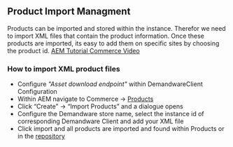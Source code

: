 <!--~~~~~~~~~~~~~~~~~~~~~~~~~~~~~~~~~~~~~~~~~~~~~~~~~~~~~~~~~~~~~~~~~~~~~~~~~~~~
  ~ Copyright 2018 Adobe Systems Incorporated
  ~
  ~ Licensed under the Apache License, Version 2.0 (the "License");
  ~ you may not use this file except in compliance with the License.
  ~ You may obtain a copy of the License at
  ~
  ~     http://www.apache.org/licenses/LICENSE-2.0
  ~
  ~ Unless required by applicable law or agreed to in writing, software
  ~ distributed under the License is distributed on an "AS IS" BASIS,
  ~ WITHOUT WARRANTIES OR CONDITIONS OF ANY KIND, either express or implied.
  ~ See the License for the specific language governing permissions and
  ~ limitations under the License.
  ~~~~~~~~~~~~~~~~~~~~~~~~~~~~~~~~~~~~~~~~~~~~~~~~~~~~~~~~~~~~~~~~~~~~~~~~~~~-->

## Product Import Managment  
Products can be imported and stored within the instance. Therefor we need to import XML files that contain the product information. 
Once these products are imported, its easy to add them on specific sites by choosing the product id. 
[AEM Tutorial Commerce Video](https://helpx.adobe.com/experience-manager/kt/commerce/using/demandware-feature-video-understand.html)

### How to import XML product files
-	Configure *"Asset download endpoint"* within DemandwareClient Configuration
-	Within AEM navigate to Commerce ->  [Products](http://localhost:4502/aem/products.html/var/commerce/products)
-	Click “Create” -> “Import Products” and a dialogue opens
-	Configure the Demandware store name, select the instance id of corresponding Demandware Client and add your XML file
-	Click import and all products are imported and found within Products or in the [repository](http://localhost:4502/crx/de/index.jsp#/var/commerce/products)


